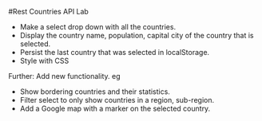 #Rest Countries API Lab

- Make a select drop down with all the countries.
- Display the country name, population, capital city of the country that is selected.
- Persist the last country that was selected in localStorage.
- Style with CSS

Further: Add new functionality. eg
  - Show bordering countries and their statistics.
  - Filter select to only show countries in a region, sub-region.
  - Add a Google map with a marker on the selected country.